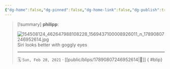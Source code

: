 ```yaml
---
{"dg-home":false,"dg-pinned":false,"dg-home-link":false,"dg-publish":true,"type":"blip","disabled rules":["yaml-title","yaml-title-alias","file-name-heading"],"title":"philipp on instagram @ 2021-02-28","created-date":"2021-02-28T13:00:00","updated-date":"2025-05-02T17:43:08","dg-path":"blips/17890807246952614.md","permalink":"/blips/17890807246952614/","dgPassFrontmatter":true}
---
```


> [!summary] **philipp**:
>
> ![154508124_462647988108228_1569437100008926011_n_17890807246952614.jpg](/img/user/attachments/154508124_462647988108228_1569437100008926011_n_17890807246952614.jpg)
> Siri looks better with goggly eyes
> - - -
>
> 🗓️ `Sun, Feb 28, 2021` · [[public/blips/17890807246952614\|🔗]]
{ #blip}

